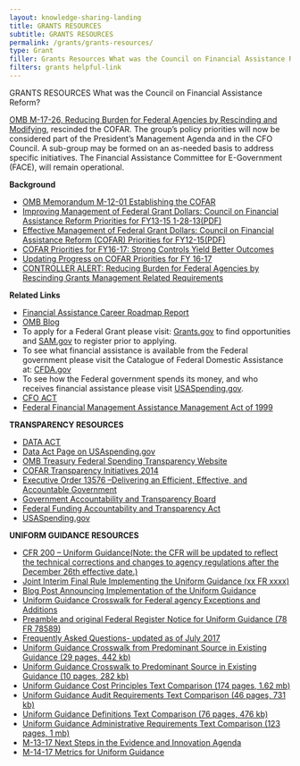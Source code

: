 ```yaml
---
layout: knowledge-sharing-landing
title: GRANTS RESOURCES
subtitle: GRANTS RESOURCES
permalink: /grants/grants-resources/
type: Grant
filler: Grants Resources What was the Council on Financial Assistance Reform?  OMB M-17-26, Reducing Burden for Federal Agencies by Rescinding and Modifying, rescinded the COFAR. The group’s policy priorities will now be considered part of the President’s Management Agenda and in the CFO Council. A sub-group may be formed on an as-needed basis to address specific … Continued
filters: grants helpful-link
---
```





GRANTS RESOURCES
What was the Council on Financial Assistance Reform? 

[OMB M-17-26, Reducing Burden for Federal Agencies by Rescinding and Modifying](https://www.whitehouse.gov/sites/whitehouse.gov/files/omb/memoranda/2017/M-17-26.pdf), rescinded the COFAR. The group’s policy priorities will now be considered part of the President’s Management Agenda and in the CFO Council. A sub-group may be formed on an as-needed basis to address specific initiatives. The Financial Assistance Committee for E-Government (FACE),  will remain operational. 

**Background**

* [OMB Memorandum M-12-01 Establishing the COFAR](https://obamawhitehouse.archives.gov/sites/default/files/omb/memoranda/2012/m-12-01.pdf)
* [Improving Management of Federal Grant Dollars: Council on Financial Assistance Reform Priorities for FY13-15 1-28-13(PDF)](https://cfo.gov//wp-content/uploads/2013/01/2013-01-28-COFAR-Priorities.pdf)
* [Effective Management of Federal Grant Dollars: Council on Financial Assistance Reform (COFAR) Priorities for FY12-15(PDF)](https://cfo.gov//wp-content/uploads/2013/12/2013-12-04-COFAR-Priorities-for-Principals.pdf)
* [COFAR Priorities for FY16-17: Strong Controls Yield Better Outcomes](https://cfo.gov/2016/01/11/draft-cofar-priorities-for-fy16-17-strong-controls-yield-better-outcomes/)
* [Updating Progress on COFAR Priorities for FY 16-17](https://cfo.gov/2016/12/21/updating-progress-on-cofar-priorities-for-fy-16-17/)
* [CONTROLLER ALERT: Reducing Burden for Federal Agencies by Rescinding Grants Management Related Requirements](https://cfo.gov/2017/07/03/controller-alert-reducing-burden-for-federal-agencies-by-rescinding-grants-management-related-requirements/)


**Related Links**

* [Financial Assistance Career Roadmap Report](https://cfo.gov/wp-content/uploads/2017/08/CFOC_FAM-Career-Roadmap-Report_Final.pdf)
* [OMB Blog](https://www.whitehouse.gov/omb/)
* To apply for a Federal Grant please visit: [Grants.gov](https://www.grants.gov/) to find opportunities and [SAM.gov](https://www.sam.gov/SAM/) to register prior to applying.
* To see what financial assistance is available from the Federal government please visit the Catalogue of Federal Domestic Assistance at: [CFDA.gov](https://www.cfda.gov/)
* To see how the Federal government spends its money, and who receives financial assistance please visit [USASpending.gov](https://www.usaspending.gov/#/).
* [CFO ACT](https://www.dol.gov/ocfo/media/regs/CFOA.pdf)
* [Federal Financial Management Assistance Management Act of 1999](https://www.govinfo.gov/content/pkg/PLAW-106publ107/pdf/PLAW-106publ107.pdf)

**TRANSPARENCY RESOURCES**
* [DATA ACT](https://www.congress.gov/bill/113th-congress/senate-bill/994)
* [Data Act Page on USAspending.gov](https://www.usaspending.gov/Pages/data-act.aspx)
* [OMB Treasury Federal Spending Transparency Website](https://fedspendingtransparency.github.io/)
* [COFAR Transparency Initiatives 2014](https://cfo.gov//wp-content/uploads/2013/01/COFAR-Transparancy-Initiatives-2014.pdf)
* [Executive Order 13576 –Delivering an Efficient, Effective, and Accountable Government](https://www.govinfo.gov/content/pkg/CFR-2012-title3-vol1/pdf/CFR-2012-title3-vol1-eo13576.pdf)
* [Government Accountability and Transparency Board](http://www.recovery.gov/gatb/Pages/default.aspx)
* [Federal Funding Accountability and Transparency Act](https://www.govinfo.gov/content/pkg/BILLS-109s2590enr/pdf/BILLS-109s2590enr.pdf)
* [USASpending.gov](https://www.usaspending.gov/#/)

**UNIFORM GUIDANCE RESOURCES**
* [CFR 200 – Uniform Guidance(Note: the CFR will be updated to reflect the technical corrections and changes to agency regulations after the December 26th effective date.)](https://www.ecfr.gov/cgi-bin/text-idx?SID=6214841a79953f26c5c230d72d6b70a1&tpl=/ecfrbrowse/Title02/2cfr200_main_02.tpl)
* [Joint Interim Final Rule Implementing the Uniform Guidance (xx FR xxxx)](https://www.federalregister.gov/documents/2014/12/19/2014-28697/federal-awarding-agency-regulatory-implementation-of-office-of-management-and-budgets-uniform)
* [Blog Post Announcing Implementation of the Uniform Guidance](https://obamawhitehouse.archives.gov/blog/2014/12/18/transforming-landscape-federal-financial-assistance)
* [Uniform Guidance Crosswalk for Federal agency Exceptions and Additions](https://cfo.gov//wp-content/uploads/2014/12/Agency-Exceptions.pdf)
* [Preamble and original Federal Register Notice for Uniform Guidance (78 FR 78589)](https://www.govinfo.gov/content/pkg/FR-2013-12-26/pdf/2013-30465.pdf)
* [Frequently Asked Questions- updated as of July 2017](https://cfo.gov//wp-content/uploads/2017/08/July2017-UniformGuidanceFrequentlyAskedQuestions.pdf)
* [Uniform Guidance Crosswalk from Predominant Source in Existing Guidance (29 pages, 442 kb)](https://obamawhitehouse.archives.gov/sites/default/files/omb/fedreg/2013/uniform-guidance-crosswalk-from-predominate-source-in-existing-guidance.pdf)
* [Uniform Guidance Crosswalk to Predominant Source in Existing Guidance (10 pages, 282 kb)](https://obamawhitehouse.archives.gov/sites/default/files/omb/fedreg/2013/uniform-guidance-crosswalk-to-predominate-source-existing-guidance.pdf)
* [Uniform Guidance Cost Principles Text Comparison (174 pages, 1.62 mb)](https://obamawhitehouse.archives.gov/sites/default/files/omb/fedreg/2013/uniform-guidance-cost-principles-requirements-text-comparison.pdf)
* [Uniform Guidance Audit Requirements Text Comparison (46 pages, 731 kb)](https://obamawhitehouse.archives.gov/sites/default/files/omb/fedreg/2013/uniform-guidance-audit-requirements-text-comparison.pdf)
* [Uniform Guidance Definitions Text Comparison (76 pages, 476 kb)](https://obamawhitehouse.archives.gov/sites/default/files/omb/fedreg/2013/uniform-guidance-definitions-text-comparison.pdf)
* [Uniform Guidance Administrative Requirements Text Comparison (123 pages, 1 mb)](https://obamawhitehouse.archives.gov/sites/default/files/omb/fedreg/2013/uniform_guidance_administrative_requirements_text_comparison.pdf)
* [M-13-17 Next Steps in the Evidence and Innovation Agenda](https://obamawhitehouse.archives.gov/sites/default/files/omb/memoranda/2013/m-13-17.pdf)
* [M-14-17 Metrics for Uniform Guidance](https://obamawhitehouse.archives.gov/sites/default/files/omb/memoranda/2014/m-14-17.pdf)

